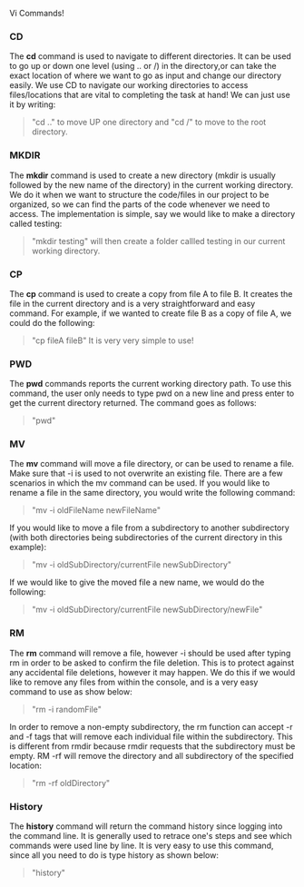 Vi Commands!

### CD

The **cd** command is used to navigate to different directories. It can be used to go up or down one level (using .. or /) in the directory,or can take the exact location of where we want to go as input and change our directory easily. We use CD to navigate our working directories to access files/locations that are vital to completing the task at hand! We can just use it by writing:
>"cd .." to move UP one directory and "cd /" to move to the root directory.

### MKDIR
The **mkdir** command is used to create a new directory (mkdir is usually followed by the new name of the directory) in the current working directory. We do it when we want to structure the code/files in our project to be organized, so we can find the parts of the code whenever we need to access. The implementation is simple, say we would like to make a directory called testing:
>"mkdir testing" will then create a folder callled testing in our current working directory.

### CP
The **cp** command is used to create a copy from file A to file B. It creates the file in the current directory and is a very straightforward and easy command. For example, if we wanted to create file B as a copy of file A, we could do the following:
>"cp fileA fileB"
It is very very simple to use!

### PWD
The **pwd** commands reports the current working directory path. To use this command, the user only needs to type pwd on a new line and press enter to get the current directory returned. The command goes as follows:
>"pwd"

### MV
The **mv** command will move a file directory, or can be used to rename a file. Make sure that -i is used to not overwrite an existing file. There are a few scenarios in which the mv command can be used.
If you would like to rename a file in the same directory, you would write the following command:
>"mv -i oldFileName newFileName"

If you would like to move a file from a subdirectory to another subdirectory (with both directories being subdirectories of the current directory in this example):
>"mv -i oldSubDirectory/currentFile newSubDirectory"

If we would like to give the moved file a new name, we would do the following:
>"mv -i oldSubDirectory/currentFile newSubDirectory/newFile"

### RM
The **rm** command will remove a file, however -i should be used after typing rm in order to be asked to confirm the file deletion. This is to protect against any accidental file deletions, however it may happen. We do this if we would like to remove any files from within the console, and is a very easy command to use as show below:
>"rm -i randomFile"

In order to remove a non-empty subdirectory, the rm function can accept -r and -f tags that will remove each individual file within the subdirectory. This is different from rmdir because rmdir requests that the subdirectory must be empty. RM -rf will remove the directory and all subdirectory of the specified location:
>"rm -rf oldDirectory"

### History
The **history** command will return the command history since logging into the command line. It is generally used to retrace one's steps and see which commands were used line by line. It is very easy to use this command, since all you need to do is type history as shown below:
>"history"
